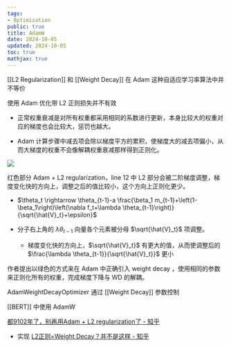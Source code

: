 ```yaml
---
tags:
- Optimization
public: true
title: AdamW
date: 2024-10-05
updated: 2024-10-05
toc: true
mathjax: true
---
```


[[L2 Regularization]] 和 [[Weight Decay]] 在 Adam 这种自适应学习率算法中并不等价

使用 Adam 优化带 L2 正则损失并不有效

  + 正常权重衰减是对所有权重都采用相同的系数进行更新，本身比较大的权重对应的梯度也会比较大，惩罚也越大。

  + Adam 计算步骤中减去项会除以梯度平方的累积，使梯度大的减去项偏小，从而大梯度的权重不会像解耦权重衰减那样得到正则化。

![](https://media.xiang578.com//adam-adamw.png)

红色部分 Adam + L2 regularization，line 12 中 L2 部分会被二阶梯度调整，梯度变化快的方向上，调整之后的值比较小，这个方向上正则化更少。

  + $\theta_t \rightarrow \theta_{t-1}-a \frac{\beta_1 m_{t-1}+\left(1-\beta_1\right)\left(\nabla f_t+\lambda \theta_{t-1}\right)}{\sqrt{\hat{V}_t}+\epsilon}$

  + 分子右上角的 $\lambda \theta_{t-1}$ 向量各个元素被分母 $\sqrt{\hat{V}_t}$ 项调整。

    + 梯度变化快的方向上，$\sqrt{\hat{V}_t}$ 有更大的值，从而使调整后的 $\frac{\lambda \theta_{t-1}}{\sqrt{\hat{V}_t}}$ 更小

作者提出以绿色的方式来在 Adam 中正确引入 weight decay ，使用相同的参数来正则化所有的权重，完成梯度下降与 WD 的解耦。

AdamWeightDecayOptimizer 通过 [[Weight Decay]] 参数控制

[[BERT]] 中使用 AdamW

[都9102年了，别再用Adam + L2 regularization了 - 知乎](https://zhuanlan.zhihu.com/p/63982470)

  + 实现 [L2正则=Weight Decay？并不是这样 - 知乎](https://zhuanlan.zhihu.com/p/40814046)
